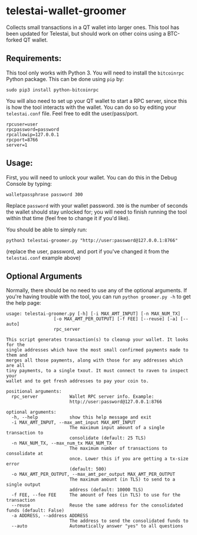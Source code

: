 # telestai-wallet-groomer
Collects small transactions in a QT wallet into larger ones. This tool has been updated for Telestai, but should work on other coins using a BTC-forked QT wallet.

## Requirements:

This tool only works with Python 3. You will need to install the `bitcoinrpc` Python package. This can be done using `pip` by:

`sudo pip3 install python-bitcoinrpc`

You will also need to set up your QT wallet to start a RPC server, since this is how the tool interacts with the wallet. You can do so by editing your `telestai.conf` file. Feel free to edit the user/pass/port.

```
rpcuser=user
rpcpassword=password
rpcallowip=127.0.0.1
rpcport=8766
server=1
```

## Usage:

First, you will need to unlock your wallet. You can do this in the Debug Console by typing:

`walletpassphrase password 300`

Replace `password` with your wallet password. `300` is the number of seconds the wallet should stay unlocked for; you will need to finish running the tool within that time (feel free to change it if you'd like).

You should be able to simply run:

`python3 telestai-groomer.py "http://user:password@127.0.0.1:8766"`

(replace the user, password, and port if you've changed it from the `telestai.conf` example above)

## Optional Arguments

Normally, there should be no need to use any of the optional arguments. If you're having trouble with the tool, you can run `python groomer.py -h` to get the help page:

```
usage: telestai-groomer.py [-h] [-i MAX_AMT_INPUT] [-n MAX_NUM_TX]
                  [-o MAX_AMT_PER_OUTPUT] [-f FEE] [--reuse] [-a] [--auto] 
                  rpc_server

This script generates transaction(s) to cleanup your wallet. It looks for the
single addresses which have the most small confirmed payments made to them and
merges all those payments, along with those for any addresses which are all
tiny payments, to a single txout. It must connect to raven to inspect your
wallet and to get fresh addresses to pay your coin to.

positional arguments:
  rpc_server            Wallet RPC server info. Example:
                        http://user:password@127.0.0.1:8766

optional arguments:
  -h, --help            show this help message and exit
  -i MAX_AMT_INPUT, --max_amt_input MAX_AMT_INPUT
                        The maximum input amount of a single transaction to
                        consolidate (default: 25 TLS)
  -n MAX_NUM_TX, --max_num_tx MAX_NUM_TX
                        The maximum number of transactions to consolidate at
                        once. Lower this if you are getting a tx-size error
                        (default: 500)
  -o MAX_AMT_PER_OUTPUT, --max_amt_per_output MAX_AMT_PER_OUTPUT
                        The maximum amount (in TLS) to send to a single output
                        address (default: 10000 TLS)
  -f FEE, --fee FEE     The amount of fees (in TLS) to use for the transaction
  --reuse               Reuse the same address for the consolidated funds (default: False)
  -a ADDRESS, --address ADDRESS
                        The address to send the consolidated funds to
  --auto                Automatically answer "yes" to all questions
```
